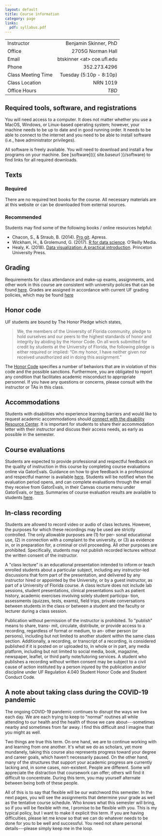```yaml
---
layout: default
title: Course information
category: page
links:
  pdf: syllabus.pdf
---
```


|||  
|:--|--:|  
|Instructor|Benjamin Skinner, PhD|  
|Office|2705G Norman Hall|  
|Email|btskinner \<at\> coe.ufl.edu|  
|Phone|352.273.4296|  
|Class Meeting Time|Tuesday (5:10p - 8:10p)|  
|Class Location|NRN 1019|  
|Office Hours|_TBD_|  

## Required tools, software, and registrations

You will need access to a computer. It does not matter whether you use
a MacOS, Windows, or Linux-based operating system; however, your
machine needs to be up to date and in good running order. It needs to
be able to connect to the internet and you need to be able to install
software (i.e., have administrator privileges).

All software is freely available. You will need to download and
install a few programs on your machine. See [software]({{
site.baseurl }}/software) to find links for all required downloads.

## Texts 
### Required
There are no required text books for the course. All necessary
materials are at this website or can be downloaded from external sources.   

### Recommended 
Students may find some of the following books / online resources
helpful:

- Chacon, S., & Straub, B. (2014). [Pro git](https://git-scm.com/book/en/v2). Apress.
- Wickham, H., & Grolemund, G. (2017). [R for data
  science](https://r4ds.had.co.nz). O’Reilly Media.
- Healy, K. (2018). [Data visualization: A practical
  introduction](https://socviz.co). Princeton University Press.
  
## Grading

Requirements for class attendance and make-up exams, assignments, and
other work in this course are consistent with university policies that
can be found [here](
https://catalog.ufl.edu/ugrad/current/regulations/info/attendance.aspx).
Grades are assigned in accordance with current UF grading policies,
which may be found [here](
https://catalog.ufl.edu/ugrad/current/regulations/info/grades.asp)

## Honor code 

UF students are bound by The Honor Pledge which states, 

> We, the members of the University of Florida community, pledge to
> hold ourselves and our peers to the highest standards of honor and
> integrity by abiding by the Honor Code. On all work submitted for
> credit by students at the University of Florida, the following pledge
> is either required or implied: “On my honor, I have neither given nor
> received unauthorized aid in doing this assignment.”  

The [Honor Code](http://www.dso.ufl.edu/sccr/process/student-conduct-honor-code/)
specifies a number of behaviors that are in violation of this code and
the possible sanctions. Furthermore, you are obligated to report any
condition that facilitates academic misconduct to appropriate
personnel. If you have any questions or concerns, please consult with
the instructor or TAs in this class.  

## Accommodations 

Students with disabilities who experience learning barriers and would
like to request academic accommodations should [connect with the
disability Resource
Center](https://disability.ufl.edu/students/get-started/). It is
important for students to share their accommodation letter with their
instructor and discuss their access needs, as early as possible in the
semester.  

## Course evaluations 

Students are expected to provide professional and respectful feedback
on the quality of instruction in this course by completing course
evaluations online via GatorEvals. Guidance on how to give feedback in
a professional and respectful manner is available
[here](https://gatorevals.aa.ufl.edu/students/). Students will be
notified when the evaluation period opens, and can complete
evaluations through the email they receive from GatorEvals, in their
Canvas course menu under GatorEvals, or
[here](https://ufl.bluera.com/ufl/). Summaries of course evaluation
results are available to students
[here](https://gatorevals.aa.ufl.edu/public-results/).
  
## In-class recording

Students are allowed to record video or audio of class
lectures. However, the purposes for which these recordings may be used
are strictly controlled. The only allowable purposes are (1) for per-
sonal educational use, (2) in connection with a complaint to the
university, or (3) as evidence in, or in preparation for, a criminal
or civil proceeding. All other purposes are prohibited. Specifically,
students may not publish recorded lectures without the written consent
of the instructor.  

A "class lecture" is an educational presentation intended to inform or
teach enrolled students about a particular subject, including any
instructor-led discussions that form part of the presentation, and
delivered by any instructor hired or appointed by the University, or
by a guest instructor, as part of a University of Florida course. A
class lecture does not include lab sessions, student presentations,
clinical presentations such as patient history, academic exercises
involving solely student participa- tion, assessments (quizzes, tests,
exams), field trips, private conversations between students in the
class or between a student and the faculty or lecturer during a class
session.  

Publication without permission of the instructor is prohibited. To
"publish" means to share, trans- mit, circulate, distribute, or
provide access to a recording, regardless of format or medium, to an-
other person (or persons), including but not limited to another
student within the same class section. Additionally, a recording, or
transcript of a recording, is considered published if it is posted on
or uploaded to, in whole or in part, any media platform, including but
not limited to social media, book, magazine, newspaper, leaflet, or
third party note/tutoring services. A student who publishes a
recording without written consent may be subject to a civil cause of
action instituted by a person injured by the publication and/or
discipline under UF Regulation 4.040 Student Honor Code and Student
Conduct Code.  

## A note about taking class during the COVID-19 pandemic

The ongoing COVID-19 pandemic continues to disrupt the ways we live
each day. We are each trying to keep to "normal" routines all while
attending to our health and the health of those we care
about---sometimes nearby and sometimes from far away. I find this
difficult and I imagine that you might as well.

Two things are true this term. On one hand, we are to continue working
with and learning from one another. It's what we do as scholars, yet
more mundanely, taking this course also represents progress toward
your degree and career goals, which haven’t necessarily paused. On the
other hand, many of the structures that support your academic progress
are currently lacking and, in some cases, non-existent. People are
different. Some will appreciate the distraction that coursework can
offer; others will find it difficult to concentrate. During this term,
you may yourself alternate between being both of these people.

All of this is to say that flexible will be our watchword this
semester. In the next pages, you will see the assignments that
determine your grade as well as the tentative course schedule. Who
knows what this semester will bring, so if you will be flexible with
me, I promise to be flexible with you. This is my typical policy, but
I want to make it explicit this term. If you are having difficulties,
please let me know so that we can do whatever needs to be done for you
to be well and successful. You need not share personal details---please
simply keep me in the loop.
